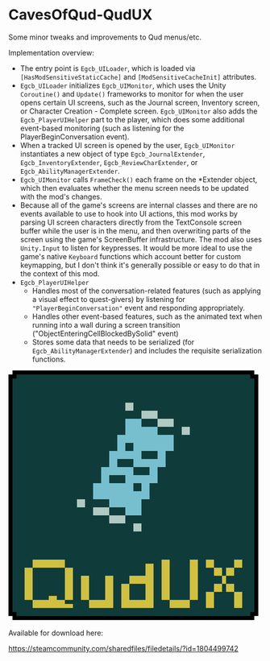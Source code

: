 # CavesOfQud-QudUX
Some minor tweaks and improvements to Qud menus/etc.

Implementation overview:
* The entry point is `Egcb_UILoader`, which is loaded via `[HasModSensitiveStaticCache]` and `[ModSensitiveCacheInit]` attributes.
* `Egcb_UILoader` initializes `Egcb_UIMonitor`, which uses the Unity `Coroutine()` and `Update()` frameworks to monitor for when the user opens certain UI screens, such as the Journal screen, Inventory screen, or Character Creation - Complete screen. `Egcb_UIMonitor` also adds the `Egcb_PlayerUIHelper` part to the player, which does some additional event-based monitoring (such as listening for the PlayerBeginConversation event).
* When a tracked UI screen is opened by the user, `Egcb_UIMonitor` instantiates a new object of type `Egcb_JournalExtender`, `Egcb_InventoryExtender`, `Egcb_ReviewCharExtender`, or `Egcb_AbilityManagerExtender`.
* `Egcb_UIMonitor` calls `FrameCheck()` each frame on the \*Extender object, which then evaluates whether the menu screen needs to be updated with the mod's changes.
* Because all of the game's screens are internal classes and there are no events available to use to hook into UI actions, this mod works by parsing UI screen characters directly from the TextConsole screen buffer while the user is in the menu, and then overwriting parts of the screen using the game's ScreenBuffer infrastructure. The mod also uses `Unity.Input` to listen for keypresses. It would be more ideal to use the game's native `Keyboard` functions which account better for custom keymapping, but I don't think it's generally possible or easy to do that in the context of this mod.
* `Egcb_PlayerUIHelper`
  * Handles most of the conversation-related features (such as applying a visual effect to quest-givers) by listening for `"PlayerBeginConversation"` event and responding appropriately.
  * Handles other event-based features, such as the animated text when running into a wall during a screen transition ("ObjectEnteringCellBlockedBySolid" event)
  * Stores some data that needs to be serialized (for `Egcb_AbilityManagerExtender`) and includes the requisite serialization functions.

![cover image](QudUX_Cover.png)

Available for download here:

https://steamcommunity.com/sharedfiles/filedetails/?id=1804499742
